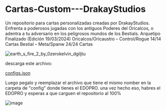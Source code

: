 # Cartas-Custom---DrakayStudios
Un repositorio para cartas personalizadas creadas por DrakayStudios.
Enfrenta a poderosos jugadas con los antiguos Poderes del Oricalcos, o adentra a tu adversario en los peligrosos mundos de los Bestials.
Arquetipo Finalizado (Edición 19/03/2024)
Oricalcos/Oricaustro – Control/Rogue
14/14 Cartas
Bestial – Meta/Spanw
24/24 Cartas


![earth_s_fire_2_by_0zerokelvin_dgiljtu](https://github.com/Drakayshin/Cartas-Custom---DrakayStudios/assets/96027721/ca05c573-fd7b-4faf-a3c2-76174558bf4d)



descarga este archivo:

[configs.json](https://github.com/Drakayshin/Cartas-Custom---DrakayStudios/files/13574159/configs.json)


Luego pegalo y reemplazar el archivo que tiene el mismo nomber en la carpeta de "config" donde tienes el EDOPRO.
una vez hecho eso, habres el EDOPRO y esperas a que carguen el repositorio al 100%

![image](https://github.com/Drakayshin/Cartas-Custom---DrakayStudios/assets/96027721/75c02c67-0404-45c5-a8cf-e755249c5b4f)
